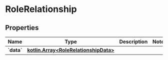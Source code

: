 # RoleRelationship

## Properties
Name | Type | Description | Notes
------------ | ------------- | ------------- | -------------
**&#x60;data&#x60;** | [**kotlin.Array&lt;RoleRelationshipData&gt;**](RoleRelationshipData.md) |  | 
